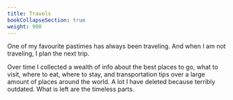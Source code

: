 ```yaml
---
title: Travels
bookCollapseSection: true
weight: 900
---
```


One of my favourite pastimes has always been traveling. And when I am not 
traveling, I plan the next trip.

Over time I collected a wealth of info about the best places to go, what to 
visit, where to eat, where to stay, and transportation tips over a large amount 
of places around the world. A lot I have deleted because terribly outdated. 
What is left are the timeless parts.
